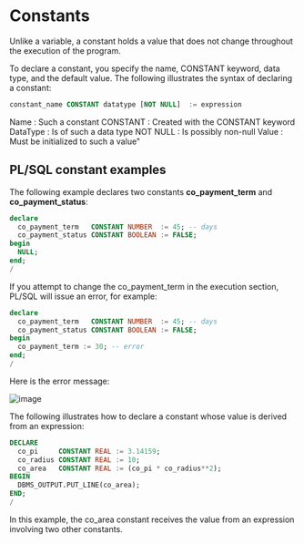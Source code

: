 
# Constants

Unlike a variable, a constant holds a value that does not change throughout the execution of the program.

To declare a constant, you specify the name, CONSTANT keyword, data type, and the default value. The following illustrates the syntax of declaring a constant:
```sql
constant_name CONSTANT datatype [NOT NULL]  := expression
```

Name     : Such a constant
CONSTANT : Created with the CONSTANT keyword
DataType : Is of such a data type
NOT NULL : Is possibly non-null
Value    : Must be initialized to such a value"

## PL/SQL constant examples
The following example declares two constants __co_payment_term__ and __co_payment_status__:
```sql
declare
  co_payment_term   CONSTANT NUMBER  := 45; -- days
  co_payment_status CONSTANT BOOLEAN := FALSE;
begin
  NULL;
end;
/
```

If you attempt to change the co_payment_term in the execution section, PL/SQL will issue an error, for example:
```sql
declare
  co_payment_term   CONSTANT NUMBER  := 45; -- days
  co_payment_status CONSTANT BOOLEAN := FALSE;
begin
  co_payment_term := 30; -- error
end;
/
```
Here is the error message:

![image](https://github.com/user-attachments/assets/f055ccc2-3ad6-43b8-ab07-adb59313c833)

The following illustrates how to declare a constant whose value is derived from an expression:
```sql
DECLARE
  co_pi     CONSTANT REAL := 3.14159;
  co_radius CONSTANT REAL := 10;
  co_area   CONSTANT REAL := (co_pi * co_radius**2);
BEGIN
  DBMS_OUTPUT.PUT_LINE(co_area);
END;
/
```

In this example, the co_area constant receives the value from an expression involving two other constants.
